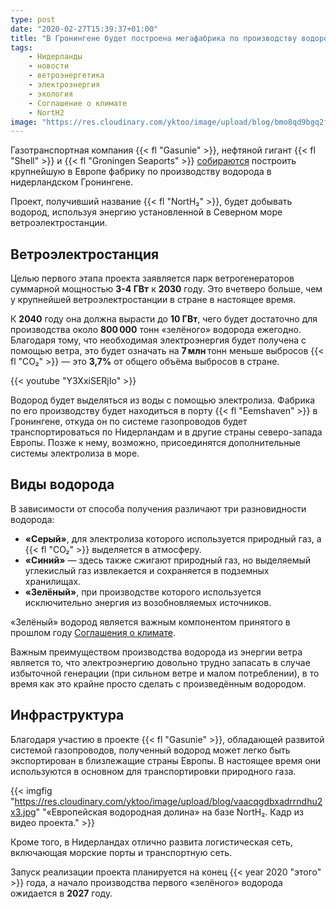 ```yaml
---
type: post
date: "2020-02-27T15:39:37+01:00"
title: "В Гронингене будет построена мегафабрика по производству водорода"
tags:
    - Нидерланды
    - новости
    - ветроэнергетика
    - электроэнергия
    - экология
    - Соглашение о климате
    - NortH2
image: "https://res.cloudinary.com/yktoo/image/upload/blog/bmo8qd9bgq2fkwgcxxic.png"
---
```


Газотранспортная компания {{< fl "Gasunie" >}}, нефтяной гигант {{< fl "Shell" >}} и {{< fl "Groningen Seaports" >}} [собираются](https://nos.nl/artikel/2324772-plannen-voor-het-grootste-europese-waterstofproject-in-groningen.html) построить крупнейшую в Европе фабрику по производству водорода в нидерландском Гронингене.

Проект, получивший название {{< fl "NortH₂" >}}, будет добывать водород, используя энергию установленной в Северном море ветроэлектростанции.

<!--more-->

## Ветроэлектростанция

Целью первого этапа проекта заявляется парк ветрогенераторов суммарной мощностью **3-4 ГВт** к **2030** году. Это вчетверо больше, чем у крупнейшей ветроэлектростанции в стране в настоящее время.

К **2040** году она должна вырасти до **10 ГВт**, чего будет достаточно для производства около **800 000** тонн «зелёного» водорода ежегодно. Благодаря тому, что необходимая электроэнергия будет получена с помощью ветра, это будет означать на **7 млн** тонн меньше выбросов {{< fl "CO₂" >}} — это **3,7%** от общего объёма выбросов в стране.

{{< youtube "Y3XxiSERjIo" >}}

Водород будет выделяться из воды с помощью электролиза. Фабрика по его производству будет находиться в порту {{< fl "Eemshaven" >}} в Гронингене, откуда он по системе газопроводов будет транспортироваться по Нидерландам и в другие страны северо-запада Европы. Позже к нему, возможно, присоединятся дополнительные системы электролиза в море.

## Виды водорода

В зависимости от способа получения различают три разновидности водорода:

* **«Серый»**, для электролиза которого используется природный газ, а {{< fl "CO₂" >}} выделяется в атмосферу.
* **«Синий»** — здесь также сжигают природный газ, но выделяемый углекислый газ извлекается и сохраняется в подземных хранилищах.
* **«Зелёный»**, при производстве которого используется исключительно энергия из возобновляемых источников.

«Зелёный» водород является важным компонентом принятого в прошлом году [Соглашения о климате](0354).

Важным преимуществом производства водорода из энергии ветра является то, что электроэнергию довольно трудно запасать в случае избыточной генерации (при сильном ветре и малом потреблении), в то время как это крайне просто сделать с произведённым водородом.

## Инфраструктура

Благодаря участию в проекте {{< fl "Gasunie" >}}, обладающей развитой системой газопроводов, полученный водород может легко быть экспортирован в близлежащие страны Европы. В настоящее время они используются в основном для транспортировки природного газа.

{{< imgfig "https://res.cloudinary.com/yktoo/image/upload/blog/vaacqgdbxadrrndhu2x3.jpg" "«Европейская водородная долина» на базе NortH₂. Кадр из видео проекта." >}}

Кроме того, в Нидерландах отлично развита логистическая сеть, включающая морские порты и транспортную сеть.

Запуск реализации проекта планируется на конец {{< year 2020 "этого" >}} года, а начало производства первого «зелёного» водорода ожидается в **2027** году.
